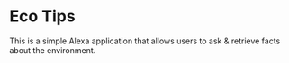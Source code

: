 # Eco Tips

This is a simple Alexa application that allows users to ask & retrieve facts about the environment. 